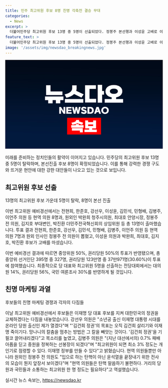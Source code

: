 ```yaml
---
title: 민주 최고위원 후보 8명 친명 각축전 결승 무대
categories:
  - News
excerpt: >
  더불어민주당 최고위원 후보 13명 중 5명이 선출되었다. 정봉주 본선행과 이성윤 고배로 이재명 대통령 지지선언이 치열해졌다. 후보들은 이재명을 지켜 대통령 만들겠다며 명심 잡기 경쟁을 벌이고, 이재명 지지와 변방 장수에 대한 다양한 입장을 내놓았다. 전당대회를 앞두고 클릭각인 친명 마케팅이 과열되며 치열한 경쟁이 예상된다.
feature_text: >
  더불어민주당 최고위원 후보 13명 중 5명이 선출되었다. 정봉주 본선행과 이성윤 고배로 이재명 대통령 지지선언이 치열해졌다. 후보들은 이재명을 지켜 대통령 만들겠다며 명심 잡기 경쟁을 벌이고, 이재명 지지와 변방 장수에 대한 다양한 입장을 내놓았다. 전당대회를 앞두고 클릭각인 친명 마케팅이 과열되며 치열한 경쟁이 예상된다.
image: '/assets/img/newsdao_breakingnews.jpg'
---
```


<p><img src="/assets/img/newsdao_breakingnews.jpg" alt="implanttips 속보" /></p>

<p data-ke-size="size16">미래를 준비하는 정치인들의 활약이 이어지고 있습니다. 민주당의 최고위원 후보 13명 중 5명이 탈락하며, 본선진출 후보 8명이 확정되었습니다. 이를 통해 강력한 경쟁 구도와 뜨거운 현안에 대한 강한 대안들이 나오고 있는 것으로 보입니다.</p>

<h2 data-ke-size="size26">최고위원 후보 선출</h2>

<p data-ke-size="size16">13명의 최고위원 후보 가운데 5명이 탈락, 8명이 본선 진출</p>

<p>이번 최고위원 예비경선에서는 전현희, 한준호, 강선우, 이성윤, 김민석, 민형배, 김병주, 이언주 의원 등 현역 의원 8명과, 원외인 박완희 청주시의원, 최대호 안양시장, 정봉주 전 의원, 김지호 부대변인, 박진환 더민주전국혁신회의 상임위원 등 총 13명이 출마했습니다. 투표 결과 전현희, 한준호, 강선우, 김민석, 민형배, 김병주, 이언주 의원 등 현역 의원 7명과 원외 인사인 정봉주 전 의원이 뽑혔고, 이성윤 의원과 박완희, 최대호, 김지호, 박진환 후보가 고배를 마셨습니다.</p></p>

<p>이번 예비경선 결과에 따르면 중앙위원 50%, 권리당원 50%의 투표가 반영됐으며, 총 중앙위 선거인단 395명 중 327명, 권리당원 123만명 중 37만971명(30.60%)이 투표에 참여했습니다. 최종적으로 당 대표와 최고위원 5명을 선출하는 전당대회에서는 대의원 14%, 권리당원 56%, 국민 여론조사 30%를 반영하게 될 것입니다.</p></p>

<h2 data-ke-size="size26">친명 마케팅 과열</h2>

<p data-ke-size="size16">후보들의 친명 마케팅 경쟁과 각자의 다짐들</p>

<p>이날 최고위원 예비경선에서 후보들은 이재명 당 대표 후보를 지켜 대한민국의 정권을 교체하겠다는 다짐을 내놓았습니다. 강선우 의원은 "소년공 출신 이재명 대통령 시대를 온라인 당원 출신인 제가 열겠다"며 "'김건희 정권'의 목표는 오직 김건희 살리기와 이재명 죽이기다. 망나니의 칼춤을 멈추는 방법은 그 칼을 빼앗는 것이다. '김건희 정권'을 기필코 끌어내리겠다"고 목소리를 높였고, 김병주 의원은 "(지난 대선에서의) 0.7% 패배 아픔을 딛고 중원을 정복하는 선봉장이 되겠다"며 "최고위원이 되면 최소 3% 정도는 개인기로 점령할 수 있다. 이재명 정부를 만들 수 있다"고 밝혔습니다. 현역 의원들뿐만 아니라 원외인 정봉주 전 의원도 "입으로 하는 탄핵이 아닌 윤석열을 끝장내기 위한 전사의 모습이 뭔지 앞장서 보이겠다"며 "현역 의원들은 탄핵 말씀하기 불편하다. 거리의 당원과 국민들과 소통하는 최고위원 한 명 정도는 필요하다"고 역설했습니다.</p></p>
실시간 뉴스 속보는, <a href="https://newsdao.kr" rel="dofollow">https://newsdao.kr</a>


